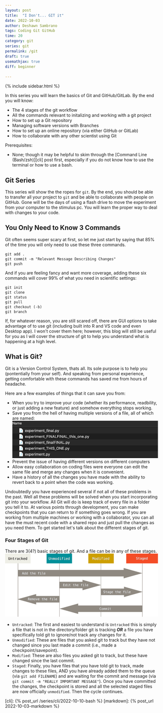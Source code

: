 ```yaml
---
layout: post
title:  "I Don't... GIT it"
date: 2022-10-03
author: Deshawn Sambrano
tags: Coding Git GitHub
time: 20
category: git
series: git
permalink: /git
draft: true
usemathjax: true
diff: beginner

---
```


{% include sidebar.html %}

<section class="takeaways series">

In this series you will learn the basics of Git and GitHub/GitLab. By the end you will know: 
- The 4 stages of the git workflow
- All the commands relevant to initalizing and working with a git project
- How to set up a Git repository
- Managing software versions with Branches
- How to set up an online repository (via either GitHub or GitLab)
- How to collaborate with any other scientist using Git

Prerequisites:
- None; though it may be helpful to skim through the [Command Line (Bash/zsh)][cli] post first, especially if you do not know how to use the terminal or how to use a bash. 

</section>

## Git Series

This series will show the the ropes for `git`. 
By the end, you should be able to transfer all your project to `git` and be able to collaborate with people on GitHub.
Gone will be the days of using a flash drive to move the experiment from your computer to the stimulus pc.
You will learn the proper way to deal with changes to your code.

## You Only Need to Know 3 Commands

<!-- excerpt-start -->

Git often seems super scary at first, so let me just start by saying that 85% of the time you will only need to use these three commands. 


```
git add .
git commit -m "Relevant Message Describing Changes"
git push
```
<!-- excerpt-end -->

And if you are feeling fancy and want more coverage, adding these six commands will cover 99% of what you need in scientific settings:

```
git init
git clone
git status
git pull
git checkout (-b)
git branch
```

If, for whatever reason, you are still scared off, there are GUI options to take advantage of to use git (including built into R and VS code and even Desktop app). 
I won't cover them here; however, this blog will still be useful for you as I will cover the structure of git to help you understand what is happening at a high level. 

## What is Git?
Git is a Version Control System, thats all. Its sole purpose is to help you (pontentially from your self). 
And speaking from personal experience, getting comfortable with these commands has saved me from hours of headache. 

Here are a few examples of things that it can save you from:
- When you try to improve your code (whether its performance, readbility, or just adding a new feature) and somehow everything stops working. 
- Save you from the hell of having multiple versions of a file, all of which are named: ![Which File](/assets/imgs/which_one.png)
- Prevent the issue of having different versions on different computers
- Allow easy collaboration on coding files were everyone can edit the same file and merge any changes when it is convenient. 
- Have a history of all the changes you have made with the ability to revert back to a point when the code was working. 

Undoubtedly you have experienced several if not all of these problems in the past.
Well all these problems will be solved when you start incorporating git into your workflow.
All Git will do is keep track of every file in a folder you tell it to.
At various points through development, you can make checkpoints that you can return to if something goes wrong.
If you are working from multiple machines or working with a collaborator, you can all have the must recent code with a shared repo and just  pull the changes as you need them. To get started let's talk about the different stages of git.


<!-- ### Story Time 

One time I had a very large project (totally several thousand lines of code all together across maybe 10 or so files). 
The project was fully functional but is was not very fast (in fact it was quite slow) and it wasn't documented very well. 
As a result, I decided to fix both problems. 
I started working on improving both issues and after a couple days I noticed that the code broke. 
But I had no idea how or why it stopped working. 
Now if I wasn't using git, I would have been screwed. But luckily, all I had to do was revert back to the previously working commit and I had a fully working version.  -->


### Four Stages of Git

There are 3(4?) basic stages of git. And a file can be in any of these stages. 
![Stages of Git](/assets/imgs/git_stages.png)

- `Untracked`: The first and easiest to understand is `Untracked` this is simply a file that is not in the directory/folder git is tracking ***OR*** a file you have specifically told git to ignore/not track any changes for it.
- `Unmodified`: These are files that you asked git to track but they have not changed since you last made a commit (i.e., made a checkpoint/savepoint).
- `Modified`: These are also files you asked git to track, but these have changed since the last commit.
- `Staged`: Finally, you have files that you have told git to track, made changes to these files, AND you have already added them to the queue (via `git add FILENAME`) and are waiting for the commit and message (via `git commit -m "REALLY IMPORTANT MESSAGE"`). Once you have committed the changes, the checkpoint is stored and all the selected staged files are now officially `unmodified`. Then the cycle continues. 


<!-- ## Homework
Something about setting up a repo and 
-->


[cli]: {% post_url /series/cli/2022-10-10-bash %}
[markdown]: {% post_url 2022-10-03-markdown %}
